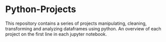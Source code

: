 # Python-Projects
This repository contains a series of projects manipulating, cleaning, transforming and analyzing dataframes using python. An overview of each project on the first line in each jupyter notebook. 
